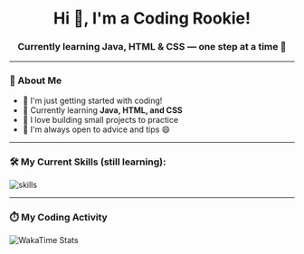<h1 align="center">Hi 👋, I'm a Coding Rookie!</h1>
<h3 align="center">Currently learning Java, HTML & CSS — one step at a time 🚀</h3>

---

### 🧠 About Me

- 🧩 I'm just getting started with coding!
- 🌱 Currently learning **Java, HTML, and CSS**
- 🔧 I love building small projects to practice
- 💬 I'm always open to advice and tips 😄

---

### 🛠️ My Current Skills (still learning):

<p align="left">
  <img src="https://skillicons.dev/icons?i=java,html,css" alt="skills" />
</p>

---

### ⏱️ My Coding Activity


![WakaTime Stats](https://github-readme-stats.vercel.app/api/wakatime?username=@HiorCraft&theme=tokyonight&layout=compact&langs_count=10&hide_title=true)
